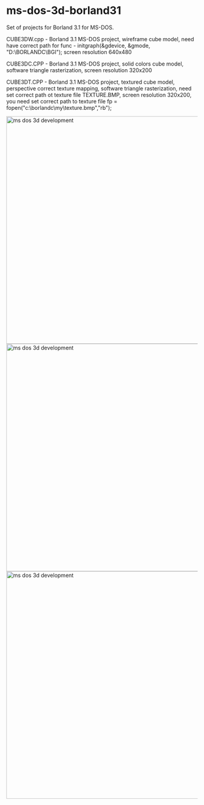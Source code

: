 # ms-dos-3d-borland31

Set of projects for Borland 3.1 for MS-DOS.


CUBE3DW.cpp - Borland 3.1 MS-DOS project, wireframe cube model, need have correct path for func - initgraph(&gdevice, &gmode, "D:\\BORLANDC\\BGI"); screen resolution 640x480

CUBE3DC.CPP - Borland 3.1 MS-DOS project, solid colors cube model, software triangle rasterization, screen resolution 320x200

CUBE3DT.CPP - Borland 3.1 MS-DOS project, textured cube model, perspective correct texture mapping, software triangle rasterization, need set correct path ot texture file TEXTURE.BMP, screen resolution 320x200, you need set correct path to texture file fp = fopen("c:\\borlandc\\my\\texture.bmp","rb");

<img src="https://github.com/kurlyak/ms-dos-3d-borland31/blob/main/pics/cube3dw.png" alt="ms dos 3d development" width=600 />

<img src="https://github.com/kurlyak/ms-dos-3d-borland31/blob/main/pics/cube3dc.png" alt="ms dos 3d development" width=600 />

<img src="https://github.com/kurlyak/ms-dos-3d-borland31/blob/main/pics/cube3dt.png" alt="ms dos 3d development" width=600 />
